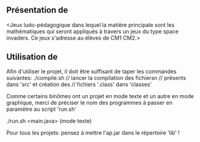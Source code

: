 # <MathsInvaders>

<Verquin Corentin> <Vanderaspoilden Rodolphe>

## Présentation de <MathsInvaders>

<Jeux ludo-pédagogique dans lequel la matière principale sont 
les mathématiques qui seront appliqués à travers
un jeux du type space invaders. Ce jeux s'adresse au élèves de CM1 CM2.>

## Utilisation de <MathsInvaders>

Afin d'utiliser le projet, il doit être suffisant de taper les 
commandes suivantes:
./compile.sh            // lancer la compilation des fichiersn
                        // présents dans 'src' et création des 
                        // fichiers '.class' dans 'classes'

Comme certains binômes ont un projet en mode texte et un autre 
en mode graphique, merci de préciser le nom des programmes à 
passer en paramètre au script 'run.sh'

./run.sh <main.java>     (mode texte)

Pour tous les projets: pensez à mettre l'ap.jar dans le répertoire 'lib' !


